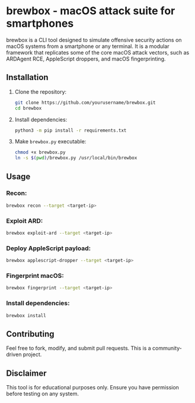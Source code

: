 # brewbox - macOS attack suite for smartphones

brewbox is a CLI tool designed to simulate offensive security actions on macOS systems from a smartphone or any terminal. It is a modular framework that replicates some of the core macOS attack vectors, such as ARDAgent RCE, AppleScript droppers, and macOS fingerprinting.

## Installation

1. Clone the repository:
   ```bash
   git clone https://github.com/yourusername/brewbox.git
   cd brewbox
   ```

2. Install dependencies:
   ```bash
   python3 -m pip install -r requirements.txt
   ```

3. Make `brewbox.py` executable:
   ```bash
   chmod +x brewbox.py
   ln -s $(pwd)/brewbox.py /usr/local/bin/brewbox
   ```

## Usage

### Recon:
```bash
brewbox recon --target <target-ip>
```

### Exploit ARD:
```bash
brewbox exploit-ard --target <target-ip>
```

### Deploy AppleScript payload:
```bash
brewbox applescript-dropper --target <target-ip>
```

### Fingerprint macOS:
```bash
brewbox fingerprint --target <target-ip>
```

### Install dependencies:
```bash
brewbox install
```

## Contributing

Feel free to fork, modify, and submit pull requests. This is a community-driven project.

## Disclaimer

This tool is for educational purposes only. Ensure you have permission before testing on any system.
